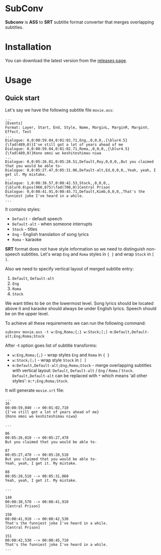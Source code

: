 # SubConv
**Subconv** is **ASS** to **SRT** subtitle format converter that merges overlapping subtitles.

# Installation
You can download the latest version from the [releases page](https://github.com/kashelkin/SubConv/releases).
# Usage
## Quick start
Let's say we have the following subtitle file `movie.ass`:
```
...
[Events]
Format: Layer, Start, End, Style, Name, MarginL, MarginR, MarginV, Effect, Text
...
Dialogue: 0,0:00:59.04,0:01:02.71,Eng,,0,0,0,,{\blur4.5}{\fad(489,0)}I've still got a lot of years ahead of me
Dialogue: 0,0:00:59.04,0:01:02.71,Roma,,0,0,0,,{\blur4.5}{\fad(489,0)}Kono omoi wo keshiteshimau niwa
...
Dialogue: 0,0:05:26.01,0:05:28.51,Default,Roy,0,0,0,,But you claimed that you would be able to-
Dialogue: 0,0:05:27.47,0:05:31.06,Default-alt,Ed,0,0,0,,Yeah, yeah, I get it. My mistake.
...
Dialogue: 1,0:08:38.57,0:08:42.53,Stock,,0,0,0,,{\blur0.6\pos(960,875)\fad(700,0)}Central Prison
Dialogue: 0,0:08:41.91,0:08:45.71,Default,Kimb,0,0,0,,That's the funniest joke I've heard in a while.
...
```
It contains styles:
- `Default` - default speech
- `Default-alt` - when someone interrupts
- `Stock` - titles
- `Eng` - English translation of song lyrics
- `Roma` - karaoke

**SRT** format does not have style information so we need to distinguish non-speech subtitles. Let's  wrap `Eng` and `Roma` styles in `{ }` and wrap `Stock` in `[ ]`.

Also we need to specify vertical layout of merged subtitle entry:

1. `Default`, `Default-alt`
2. `Eng`
3. `Roma`
4. `Stock`

We want titles to be on the lowermost level. Song lyrics should be located above it and karaoke should always be under English lyrics.
Speech should be on the upper level.

To achieve all these requirements we can run the following command:
```
subconv movie.ass -t w:Eng,Roma;{;} w:Stock;[;] m:Default,Default-alt;Eng;Roma;Stock
```
After -t option goes list of subtitle transforms:
- `w:Eng,Roma;{;}` - wrap styles `Eng` and `Roma` in `{ }`
- `w:Stock;[;]` - wrap style `Stock` in `[ ]`
- `m:Default,Default-alt;Eng;Roma;Stock` - merge overlapping subtitles with vertical layout: `Default`, `Default-alt` / `Eng` / `Roma` / `Stock`. `Default,Default-alt` can be replaced with `*` which means 'all other styles': `m:*;Eng;Roma;Stock`.

It will generate `movie.srt` file:
```
...
16
00:00:59,040 --> 00:01:02,710
{I've still got a lot of years ahead of me}
{Kono omoi wo keshiteshimau niwa}

...

86
00:05:26,010 --> 00:05:27,470
But you claimed that you would be able to-

87
00:05:27,470 --> 00:05:28,510
But you claimed that you would be able to-
Yeah, yeah, I get it. My mistake.

88
00:05:28,510 --> 00:05:31,060
Yeah, yeah, I get it. My mistake.

...

149
00:08:38,570 --> 00:08:41,910
[Central Prison]

150
00:08:41,910 --> 00:08:42,530
That's the funniest joke I've heard in a while.
[Central Prison]

151
00:08:42,530 --> 00:08:45,710
That's the funniest joke I've heard in a while.
...
```

